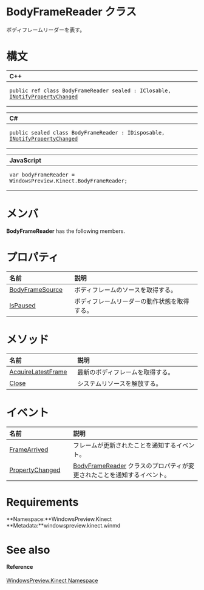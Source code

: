 BodyFrameReader クラス  
=====================  

ボディフレームリーダーを表す。
<span id="syntaxSection"></span>

構文
======  

<table>
<colgroup>
<col width="100%" />
</colgroup>
<thead>
<tr class="header">
<th align="left">C++</th>
</tr>
</thead>
<tbody>
<tr class="odd">
<td align="left"><pre><code>public ref class BodyFrameReader sealed : IClosable, <a href="../Data/INotifyPropertyChanged.md">INotifyPropertyChanged</a></code></pre></td>
</tr>
</tbody>
</table>

<table>
<colgroup>
<col width="100%" />
</colgroup>
<thead>
<tr class="header">
<th align="left">C#</th>
</tr>
</thead>
<tbody>
<tr class="odd">
<td align="left"><pre><code>public sealed class BodyFrameReader : IDisposable, <a href="../Data/INotifyPropertyChanged.md">INotifyPropertyChanged</a></code></pre></td>
</tr>
</tbody>
</table>

<table>
<colgroup>
<col width="100%" />
</colgroup>
<thead>
<tr class="header">
<th align="left">JavaScript</th>
</tr>
</thead>
<tbody>
<tr class="odd">
<td align="left"><pre><code>var bodyFrameReader = WindowsPreview.Kinect.BodyFrameReader;</code></pre></td>
</tr>
</tbody>
</table>

<span id="classMembersSection"></span>

メンバ
=======  

**BodyFrameReader** has the following members.  

<span id="publicpropertiesSection"></span>

プロパティ
==========  

<table>
<colgroup>
<col width="30%" />
<col width="60%" />
</colgroup>
<thead>
<tr class="header">
<th align="left">名前</th>
<th align="left">説明</th>
</tr>
</thead>
<tbody>
<tr class="odd">
<td align="left"><a href="BodyFrameReader_Class/Properties/BodyFrameSource_Property.md">BodyFrameSource</a></td>
<td align="left">ボディフレームのソースを取得する。</td>
</tr>
<tr class="even">
<td align="left"><a href="BodyFrameReader_Class/Properties/IsPaused_Property.md">IsPaused</a></td>
<td align="left">ボディフレームリーダーの動作状態を取得する。</td>
</tr>
</tbody>
</table>

<span id="publicmethodsSection"></span>

メソッド
=======  

<table>
<colgroup>
<col width="30%" />
<col width="60%" />
</colgroup>
<thead>
<tr class="header">
<th align="left">名前</th>
<th align="left">説明</th>
</tr>
</thead>
<tbody>
<tr class="odd">
<td align="left"><a href="BodyFrameReader_Class/Methods/AcquireLatestFrame_Method.md">AcquireLatestFrame</a></td>
<td align="left">最新のボディフレームを取得する。</td>
</tr>
<tr class="even">
<td align="left"><a href="BodyFrameReader_Class/Methods/Close_Method.md">Close</a></td>
<td align="left">システムリソースを解放する。</td>
</tr>
</tbody>
</table>

<span id="publiceventsSection"></span>

イベント
======  

<table>
<colgroup>
<col width="30%" />
<col width="60%" />
</colgroup>
<thead>
<tr class="header">
<th align="left">名前</th>
<th align="left">説明</th>
</tr>
</thead>
<tbody>
<tr class="odd">
<td align="left"><a href="BodyFrameReader_Class/Events/FrameArrived_Event.md">FrameArrived</a></td>
<td align="left">フレームが更新されたことを通知するイベント。</td>
</tr>
<tr class="even">
<td align="left"><a href="BodyFrameReader_Class/Events/PropertyChanged_Event.md">PropertyChanged</a></td>
<td align="left"><a href="">BodyFrameReader</a> クラスのプロパティが変更されたことを通知するイベント。</td>
</tr>
</tbody>
</table>

<span id="requirements"></span>

Requirements  
============  

**Namespace:**WindowsPreview.Kinect  
**Metadata:**windowspreview.kinect.winmd  

<span id="ID4E6"></span>

See also  
========  

<span id="ID4EBB"></span>
#### Reference  

[WindowsPreview.Kinect Namespace](../Kinect.md)  



<!--Please do not edit the data in the comment block below.-->
<!--
TOCTitle : BodyFrameReader Class
RLTitle : BodyFrameReader Class
KeywordK : BodyFrameReader class, about
HelpPriority : 2
TopicType : apiref
KeywordF : WindowsPreview.Kinect.BodyFrameReader
KeywordF : BodyFrameReader
KeywordF : WindowsPreview.Kinect.BodyFrameReader
KeywordA : T:WindowsPreview.Kinect.BodyFrameReader
AssetID : T:WindowsPreview.Kinect.BodyFrameReader
Locale : en-us
CommunityContent : 1
APIType : Managed
APILocation : windowspreview.kinect.winmd
APIName : WindowsPreview.Kinect.BodyFrameReader
TargetOS : Windows
TopicType : kbSyntax
DevLang : VB
DevLang : CSharp
DevLang : JavaScript
DevLang : C++
DocSet : K4Wv2
ProjType : K4Wv2Proj
Technology : Kinect for Windows
Product : Kinect for Windows SDK v2
productversion : 20
-->
